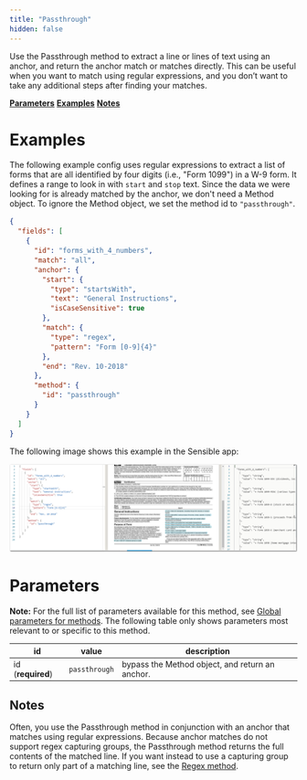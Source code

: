 ```yaml
---
title: "Passthrough"
hidden: false
---
```

Use the Passthrough method to extract a line or lines of text using an anchor, and return the anchor match or matches directly. This can be useful when you want to match using regular expressions, and you don’t want to take any additional steps after finding your matches. 

[**Parameters**](doc:passthrough#section-parameters)
[**Examples**](doc:passthrough#section-examples)
[**Notes**](doc:passthrough#section-notes)

Examples
====

The following example config uses regular expressions to extract a list of forms that are all identified by four digits (i.e., "Form 1099") in a W-9 form. It defines a range to look in with  `start` and `stop` text. Since the data we were looking for is already matched by the anchor, we don't need a Method object. To ignore the Method object, we set the method id to  `"passthrough"`. 

```json
{
  "fields": [
    {
      "id": "forms_with_4_numbers",
      "match": "all",
      "anchor": {
        "start": {
          "type": "startsWith",
          "text": "General Instructions",
          "isCaseSensitive": true
        },
        "match": {
          "type": "regex",
          "pattern": "Form [0-9]{4}"
        },
        "end": "Rev. 10-2018"
      },
      "method": {
        "id": "passthrough"
      }
    }
  ]
}
```

The following image shows this example in the Sensible app:

![Click to enlarge](https://raw.githubusercontent.com/sensible-hq/sensible-docs/main/readme-sync/assets/v0/images/final/passthrough_regex.png)

Parameters
====

**Note:** For the full list of parameters available for this method, see [Global parameters for methods](doc:method#section-global-parameters-for-methods). The following table only shows parameters most relevant to or specific to this method.

| id                | value         | description                                           |
| ----------------- | ------------- | ----------------------------------------------------- |
| id (**required**) | `passthrough` | bypass the Method object, and return an anchor. <br/> |

Notes
-----

Often, you use the Passthrough method in conjunction with an anchor that matches using regular expressions. Because anchor matches do not support regex capturing groups, the Passthrough method returns the full contents of the matched line. If you want instead to use a capturing group to return only part of a matching line, see the [Regex method](doc:regex).